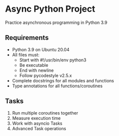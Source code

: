 # Async Python Project

Practice asynchronous programming in Python 3.9

## Requirements
- Python 3.9 on Ubuntu 20.04
- All files must:
  - Start with #!/usr/bin/env python3
  - Be executable
  - End with newline
  - Follow pycodestyle v2.5.x
- Complete docstrings for all modules and functions
- Type annotations for all functions/coroutines

## Tasks
1. Run multiple coroutines together
2. Measure execution time
3. Work with asyncio Tasks
4. Advanced Task operations
